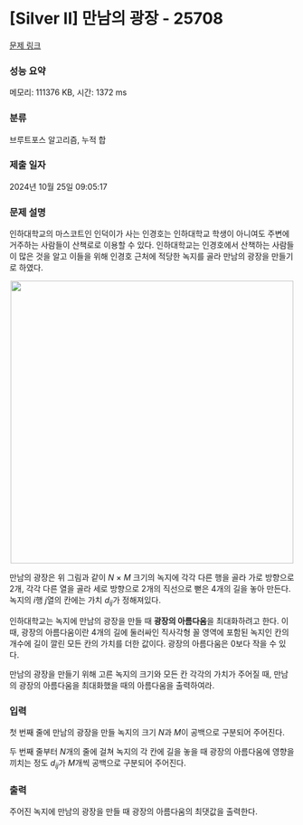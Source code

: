 # [Silver II] 만남의 광장 - 25708 

[문제 링크](https://www.acmicpc.net/problem/25708) 

### 성능 요약

메모리: 111376 KB, 시간: 1372 ms

### 분류

브루트포스 알고리즘, 누적 합

### 제출 일자

2024년 10월 25일 09:05:17

### 문제 설명

<p>인하대학교의 마스코트인 인덕이가 사는 인경호는 인하대학교 학생이 아니여도 주변에 거주하는 사람들이 산책로로 이용할 수 있다. 인하대학교는 인경호에서 산책하는 사람들이 많은 것을 알고 이들을 위해 인경호 근처에 적당한 녹지를 골라 만남의 광장을 만들기로 하였다.</p>

<p style="text-align: center"><img alt="" src="https://upload.acmicpc.net/1cd8250b-1df6-43dd-b5b9-b30ebc2941ca/-/preview/" width="500px"></p>

<p>만남의 광장은 위 그림과 같이 <em>N</em> × <em>M</em> 크기의 녹지에 각각 다른 행을 골라 가로 방향으로 2개, 각각 다른 열을 골라 세로 방향으로 2개의 직선으로 뻗은 4개의 길을 놓아 만든다. 녹지의 <em>i</em>행 <em>j</em>열의 칸에는 가치 <em>d<sub>ij</sub></em>가 정해져있다.</p>

<p>인하대학교는 녹지에 만남의 광장을 만들 때 <strong>광장의 아름다움</strong>을 최대화하려고 한다. 이때, 광장의 아름다움이란 4개의 길에 둘러싸인 직사각형 꼴 영역에 포함된 녹지인 칸의 개수에 길이 깔린 모든 칸의 가치를 더한 값이다. 광장의 아름다움은 0보다 작을 수 있다.</p>

<p>만남의 광장을 만들기 위해 고른 녹지의 크기와 모든 칸 각각의 가치가 주어질 때, 만남의 광장의 아름다움을 최대화했을 때의 아름다움을 출력하여라.</p>

### 입력 

 <p>첫 번째 줄에 만남의 광장을 만들 녹지의 크기 <em>N</em>과 <em>M</em>이 공백으로 구분되어 주어진다.</p>

<p>두 번째 줄부터 <em>N</em>개의 줄에 걸쳐 녹지의 각 칸에 길을 놓을 때 광장의 아름다움에 영향을 끼치는 정도<em> d<sub>ij</sub></em>가 <em>M</em>개씩 공백으로 구분되어 주어진다.</p>

### 출력 

 <p>주어진 녹지에 만남의 광장을 만들 때 광장의 아름다움의 최댓값을 출력한다.</p>

